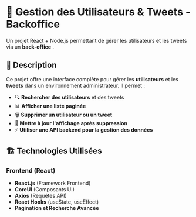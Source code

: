 
# 🚀 **Gestion des Utilisateurs & Tweets - Backoffice**

Un projet React + Node.js permettant de gérer les utilisateurs et les tweets via un  **back-office** .

## 📌 **Description**

Ce projet offre une interface complète pour gérer les **utilisateurs** et les **tweets** dans un environnement administrateur. Il permet :

* 🔍 **Rechercher des utilisateurs** et des tweets
* 📊 **Afficher une liste paginée**
* 🗑️ **Supprimer un utilisateur ou un tweet**
* 🔄 **Mettre à jour l'affichage après suppression**
* ⚡ **Utiliser une API backend pour la gestion des données**

## 🏗️ **Technologies Utilisées**

### **Frontend (React)**

* **React.js** (Framework Frontend)
* **CoreUI** (Composants UI)
* **Axios** (Requêtes API)
* **React Hooks** (useState, useEffect)
* **Pagination et Recherche Avancée**
